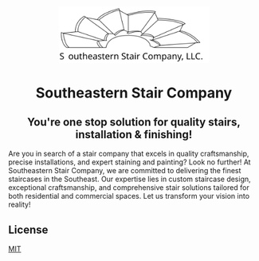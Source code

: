 <div style="text-align: center;" align="center">
  <img src="app/assets/img/logo.svg" alt="Logo" style="width: 300px;" />
  <h1>Southeastern Stair Company</h1>
  <h2>You're one stop solution for quality stairs, installation & finishing!</h2>
</div>

Are you in search of a stair company that excels in quality craftsmanship, precise installations, and expert staining and painting? Look no further! At Southeastern Stair Company, we are committed to delivering the finest staircases in the Southeast. Our expertise lies in custom staircase design, exceptional craftsmanship, and comprehensive stair solutions tailored for both residential and commercial spaces. Let us transform your vision into reality!

## License

[MIT](https://choosealicense.com/licenses/mit/)
